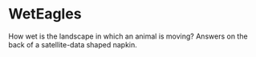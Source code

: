 # WetEagles
How wet is the landscape in which an animal is moving? Answers on the back of a satellite-data shaped napkin.
